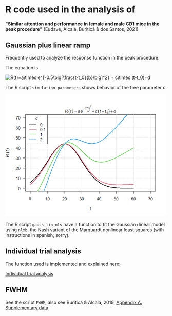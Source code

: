 # R code used in the analysis of 

**"Similar attention and performance in female and male CD1 mice in the peak procedure"** (Eudave, Alcalá, Buriticá & dos Santos, 2021)

## Gaussian plus linear ramp

Frequently used to analyze the response function in the peak procedure. 

The equation is

<img src="https://latex.codecogs.com/svg.image?R(t)=a\times&space;e^{-0.5\big[\frac{t-t_0}{b}\big]^2}&space;&plus;&space;c\times&space;(t-t_0)&plus;d" title="R(t)=a\times e^{-0.5\big[\frac{t-t_0}{b}\big]^2} + c\times (t-t_0)+d" />

The R script `simulation_parameters` shows behavior of the free parameter _c_. 

 <img src="https://github.com/jealcalat/gaussian-plus-linear/blob/main/c.png" width="500px"/>

The R script `gauss_lin_nls` have a function to fit the Gaussian+linear model using `nlxb`, the Nash variant of the Marquardt nonlinear least squares (with instructions in spanish; sorry).

## Individual trial analysis

The function used is implemented and explained here:

[Individual trial analysis](https://github.com/jealcalat/start_stop_peak_procedure)

## FWHM

See the script `FWHM`, also see Buriticá & Alcalá, 2019, [Appendix A. Supplementary data](https://www.sciencedirect.com/science/article/abs/pii/S0376635719300816)

